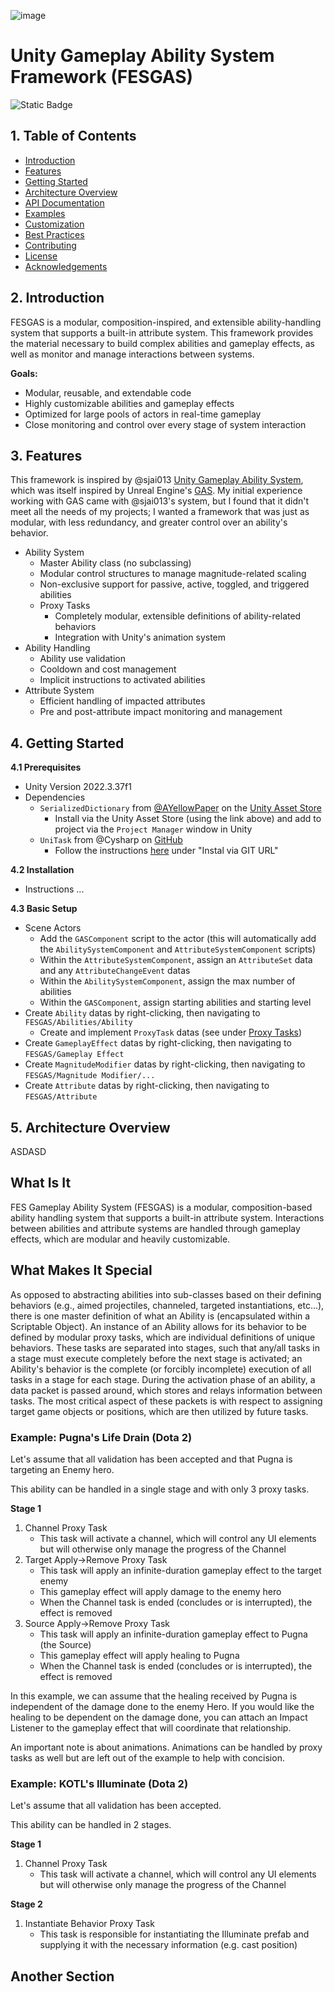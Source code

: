 ![image](https://github.com/user-attachments/assets/ea55e71b-cb68-4995-9ef4-fb8e9da299ea)

# Unity Gameplay Ability System Framework (FESGAS)
![Static Badge](https://img.shields.io/badge/UnityVersion-2022.3.37f1-brightgreen)

## 1. Table of Contents
- [Introduction](#2.-introduction)
- [Features](#features)
- [Getting Started](#getting-started)
- [Architecture Overview](#architecture-overview)
- [API Documentation](#api-documentation)
- [Examples](#examples)
- [Customization](#customization)
- [Best Practices](#best-practices)
- [Contributing](#contributing)
- [License](#license)
- [Acknowledgements](#acknoledgements)

## 2. Introduction
FESGAS is a modular, composition-inspired, and extensible ability-handling system that supports a built-in attribute system. This framework provides the material necessary to build complex abilities and gameplay effects, as well as monitor and manage interactions between systems.

**Goals:**
- Modular, reusable, and extendable code
- Highly customizable abilities and gameplay effects
- Optimized for large pools of actors in real-time gameplay
- Close monitoring and control over every stage of system interaction

## 3. Features
This framework is inspired by @sjai013 [Unity Gameplay Ability System](https://github.com/sjai013/unity-gameplay-ability-system), which was itself inspired by Unreal Engine's [GAS](https://dev.epicgames.com/documentation/en-us/unreal-engine/gameplay-ability-system-for-unreal-engine). My initial experience working with GAS came with @sjai013's system, but I found that it didn't meet all the needs of my projects; I wanted a framework that was just as modular, with less redundancy, and greater control over an ability's behavior.

- Ability System
    - Master Ability class (no subclassing)
    - Modular control structures to manage magnitude-related scaling
    - Non-exclusive support for passive, active, toggled, and triggered abilities
    - Proxy Tasks
        - Completely modular, extensible definitions of ability-related behaviors
        - Integration with Unity's animation system
- Ability Handling
    - Ability use validation
    - Cooldown and cost management
    - Implicit instructions to activated abilities
- Attribute System
    - Efficient handling of impacted attributes
    - Pre and post-attribute impact monitoring and management

## 4. Getting Started

**4.1 Prerequisites**
- Unity Version 2022.3.37f1
- Dependencies
    - `SerializedDictionary` from [@AYellowPaper]() on the [Unity Asset Store](https://assetstore.unity.com/packages/tools/utilities/serialized-dictionary-243052)
        - Install via the Unity Asset Store (using the link above) and add to project via the `Project Manager` window in Unity
    - `UniTask` from @Cysharp on [GitHub](https://github.com/Cysharp/UniTask)
        - Follow the instructions [here](https://github.com/Cysharp/UniTask?tab=readme-ov-file#upm-package) under "Instal via GIT URL"
     
**4.2 Installation**
- Instructions ...

**4.3 Basic Setup**
- Scene Actors
    - Add the `GASComponent` script to the actor (this will automatically add the `AbilitySystemComponent` and `AttributeSystemComponent` scripts)
    - Within the `AttributeSystemComponent`, assign an `AttributeSet` data and any `AttributeChangeEvent` datas
    - Within the `AbilitySystemComponent`, assign the max number of abilities
    - Within the `GASComponent`, assign starting abilities and starting level
- Create `Ability` datas by right-clicking, then navigating to `FESGAS/Abilities/Ability`
    - Create and implement `ProxyTask` datas (see under [Proxy Tasks](#proxy-tasks))
- Create `GameplayEffect` datas by right-clicking, then navigating to `FESGAS/Gameplay Effect`
- Create `MagnitudeModifier` datas by right-clicking, then navigating to `FESGAS/Magnitude Modifier/...`
- Create `Attribute` datas by right-clicking, then navigating to `FESGAS/Attribute`

## 5. Architecture Overview
ASDASD

## What Is It
FES Gameplay Ability System (FESGAS) is a modular, composition-based ability handling system that supports a built-in attribute system. Interactions between abilities and attribute systems are handled through gameplay effects, which are modular and heavily customizable. 

## What Makes It Special
As opposed to abstracting abilities into sub-classes based on their defining behaviors (e.g., aimed projectiles, channeled, targeted instantiations, etc...), there is one master definition of what an Ability is (encapsulated within a Scriptable Object). An instance of an Ability allows for its behavior to be defined by modular proxy tasks, which are individual definitions of unique behaviors. These tasks are separated into stages, such that any/all tasks in a stage must execute completely before the next stage is activated; an Ability's behavior is the complete (or forcibly incomplete) execution of all tasks in a stage for each stage. During the activation phase of an ability, a data packet is passed around, which stores and relays information between tasks. The most critical aspect of these packets is with respect to assigning target game objects or positions, which are then utilized by future tasks.

### Example: Pugna's Life Drain (Dota 2)
Let's assume that all validation has been accepted and that Pugna is targeting an Enemy hero. 

This ability can be handled in a single stage and with only 3 proxy tasks.

**Stage 1**
1. Channel Proxy Task
    -  This task will activate a channel, which will control any UI elements but will otherwise only manage the progress of the Channel
2. Target Apply->Remove Proxy Task
    - This task will apply an infinite-duration gameplay effect to the target enemy
    - This gameplay effect will apply damage to the enemy hero
    - When the Channel task is ended (concludes or is interrupted), the effect is removed
3. Source Apply->Remove Proxy Task
    - This task will apply an infinite-duration gameplay effect to Pugna (the Source)
    - This gameplay effect will apply healing to Pugna
    - When the Channel task is ended (concludes or is interrupted), the effect is removed

In this example, we can assume that the healing received by Pugna is independent of the damage done to the enemy Hero. If you would like the healing to be dependent on the damage done, you can attach an Impact Listener to the gameplay effect that will coordinate that relationship.

An important note is about animations. Animations can be handled by proxy tasks as well but are left out of the example to help with concision.

### Example: KOTL's Illuminate (Dota 2)
Let's assume that all validation has been accepted.

This ability can be handled in 2 stages.

**Stage 1**
1. Channel Proxy Task
    - This task will activate a channel, which will control any UI elements but will otherwise only manage the progress of the Channel

**Stage 2**
1. Instantiate Behavior Proxy Task
    - This task is responsible for instantiating the Illuminate prefab and supplying it with the necessary information (e.g. cast position)

## Another Section
